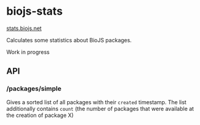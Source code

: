 biojs-stats
===========

[stats.biojs.net](http://stats.biojs.net)

Calculates some statistics about BioJS packages.

Work in progress


API
----

### /packages/simple

Gives a sorted list of all packages with their `created` timestamp.
The list additionally contains `count` (the number of packages that were available at the creation of package X)
